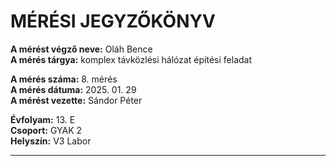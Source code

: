 # MÉRÉSI JEGYZŐKÖNYV

**A mérést végző neve:** Oláh Bence  
**A mérés tárgya:** komplex távközlési hálózat építési feladat


**A mérés száma:** 8. mérés  
**A mérés dátuma:** 2025. 01. 29  
**A mérést vezette:** Sándor Péter  

**Évfolyam:** 13. E  
**Csoport:** GYAK 2  
**Helyszín:** V3 Labor 

---




